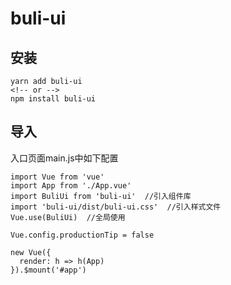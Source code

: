 # buli-ui

## 安装
```
yarn add buli-ui
<!-- or -->
npm install buli-ui
```
## 导入
入口页面main.js中如下配置
```js{3,4,5}
import Vue from 'vue'
import App from './App.vue'
import BuliUi from 'buli-ui'  //引入组件库
import 'buli-ui/dist/buli-ui.css'  //引入样式文件
Vue.use(BuliUi)  //全局使用

Vue.config.productionTip = false

new Vue({
  render: h => h(App)
}).$mount('#app')
```
